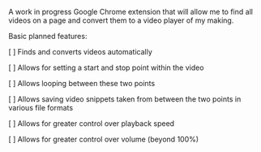 A work in progress Google Chrome extension that will allow me to find all videos on a page
and convert them to a video player of my making.

Basic planned features:

[ ] Finds and converts videos automatically

[ ] Allows for setting a start and stop point within the video

[ ] Allows looping between these two points

[ ] Allows saving video snippets taken from between the two points in various file formats

[ ] Allows for greater control over playback speed

[ ] Allows for greater control over volume (beyond 100%)
